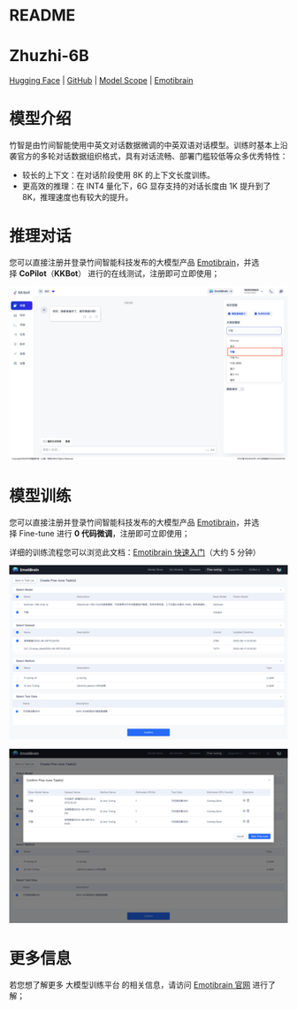 # README

# Zhuzhi-6B

[Hugging Face](https://huggingface.co/emotibot-inc/Zhuzhi-6B) | [GitHub](https://github.com/emotibot-inc/Zhuzhi-6B) | [Model Scope](https://modelscope.cn/models/emotibotinc/Zhuzhi-6B/summary) | [Emotibrain](https://brain.emotibot.com/?source=zhuzhi6b_github)

# **模型介绍**

竹智是由竹间智能使用中英文对话数据微调的中英双语对话模型。训练时基本上沿袭官方的多轮对话数据组织格式，具有对话流畅、部署门槛较低等众多优秀特性：

- 较长的上下文：在对话阶段使用 8K 的上下文长度训练。
- 更高效的推理：在 INT4 量化下，6G 显存支持的对话长度由 1K 提升到了 8K，推理速度也有较大的提升。

# **推理对话**

您可以直接注册并登录竹间智能科技发布的大模型产品 [Emotibrain](https://brain.emotibot.com/?source=zhuzhi6b_github)，并选择 **CoPilot**（**KKBot**） 进行的在线测试，注册即可立即使用；

![Untitled](./READMEjpg/Untitled.png)

# **模型训练**

您可以直接注册并登录竹间智能科技发布的大模型产品 [Emotibrain](https://brain.emotibot.com/?source=zhuzhi6b_github)，并选择 Fine-tune 进行 **0 代码微调**，注册即可立即使用；

详细的训练流程您可以浏览此文档：[Emotibrain 快速入门](https://brain.emotibot.com/supports/model-factory/dash-into.html)（大约 5 分钟）

![Untitled](./READMEjpg/Untitled1.png)

![Untitled](./READMEjpg/Untitled2.png)

# **更多信息**

若您想了解更多 大模型训练平台 的相关信息，请访问 [Emotibrain 官网](https://brain.emotibot.com/?source=zhuzhi6b_github) 进行了解；